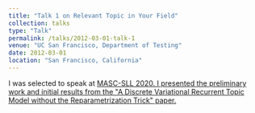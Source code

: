 ```yaml
---
title: "Talk 1 on Relevant Topic in Your Field"
collection: talks
type: "Talk"
permalink: /talks/2012-03-01-talk-1
venue: "UC San Francisco, Department of Testing"
date: 2012-03-01
location: "San Francisco, California"
---
```


I was selected to speak at <a href="http://www.mascsll.org/">MASC-SLL 2020. I presented the preliminary work and initial results from the "A Discrete Variational Recurrent Topic Model without the Reparametrization Trick" paper.
